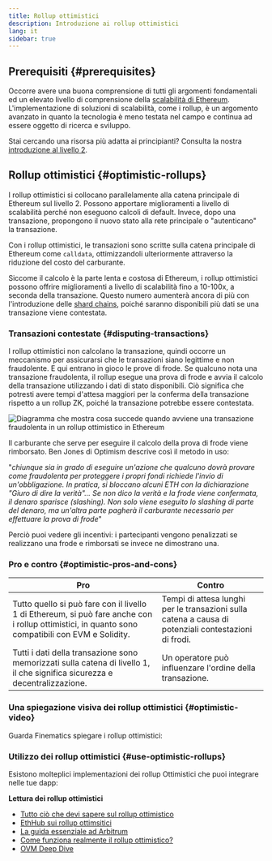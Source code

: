 ```yaml
---
title: Rollup ottimistici
description: Introduzione ai rollup ottimistici
lang: it
sidebar: true
---
```


## Prerequisiti {#prerequisites}

Occorre avere una buona comprensione di tutti gli argomenti fondamentali ed un elevato livello di comprensione della [scalabilità di Ethereum](/developers/docs/scaling/). L'implementazione di soluzioni di scalabilità, come i rollup, è un argomento avanzato in quanto la tecnologia è meno testata nel campo e continua ad essere oggetto di ricerca e sviluppo.

Stai cercando una risorsa più adatta ai principianti? Consulta la nostra [introduzione al livello 2](/layer-2/).

## Rollup ottimistici {#optimistic-rollups}

I rollup ottimistici si collocano parallelamente alla catena principale di Ethereum sul livello 2. Possono apportare miglioramenti a livello di scalabilità perché non eseguono calcoli di default. Invece, dopo una transazione, propongono il nuovo stato alla rete principale o "autenticano" la transazione.

Con i rollup ottimistici, le transazioni sono scritte sulla catena principale di Ethereum come `calldata`, ottimizzandoli ulteriormente attraverso la riduzione del costo del carburante.

Siccome il calcolo è la parte lenta e costosa di Ethereum, i rollup ottimistici possono offrire miglioramenti a livello di scalabilità fino a 10-100x, a seconda della transazione. Questo numero aumenterà ancora di più con l'introduzione delle [shard chains](/upgrades/shard-chains), poiché saranno disponibili più dati se una transazione viene contestata.

### Transazioni contestate {#disputing-transactions}

I rollup ottimistici non calcolano la transazione, quindi occorre un meccanismo per assicurarsi che le transazioni siano legittime e non fraudolente. E qui entrano in gioco le prove di frode. Se qualcuno nota una transazione fraudolenta, il rollup esegue una prova di frode e avvia il calcolo della transazione utilizzando i dati di stato disponibili. Ciò significa che potresti avere tempi d'attesa maggiori per la conferma della transazione rispetto a un rollup ZK, poiché la transazione potrebbe essere contestata.

![Diagramma che mostra cosa succede quando avviene una transazione fraudolenta in un rollup ottimistico in Ethereum](./optimistic-rollups.png)

Il carburante che serve per eseguire il calcolo della prova di frode viene rimborsato. Ben Jones di Optimism descrive così il metodo in uso:

"_chiunque sia in grado di eseguire un'azione che qualcuno dovrà provare come fraudolenta per proteggere i propri fondi richiede l'invio di un'obbligazione. In pratica, si bloccano alcuni ETH con la dichiarazione "Giuro di dire la verità"... Se non dico la verità e la frode viene confermata, il denaro sparisce (slashing). Non solo viene eseguito lo slashing di parte del denaro, ma un'altra parte pagherà il carburante necessario per effettuare la prova di frode_"

Perciò puoi vedere gli incentivi: i partecipanti vengono penalizzati se realizzano una frode e rimborsati se invece ne dimostrano una.

### Pro e contro {#optimistic-pros-and-cons}

| Pro                                                                                                                                               | Contro                                                                                               |
| ------------------------------------------------------------------------------------------------------------------------------------------------- | ---------------------------------------------------------------------------------------------------- |
| Tutto quello si può fare con il livello 1 di Ethereum, si può fare anche con i rollup ottimistici, in quanto sono compatibili con EVM e Solidity. | Tempi di attesa lunghi per le transazioni sulla catena a causa di potenziali contestazioni di frodi. |
| Tutti i dati della transazione sono memorizzati sulla catena di livello 1, il che significa sicurezza e decentralizzazione.                       | Un operatore può influenzare l'ordine della transazione.                                             |

### Una spiegazione visiva dei rollup ottimistici {#optimistic-video}

Guarda Finematics spiegare i rollup ottimistici:

<YouTube id="7pWxCklcNsU" start="263" />

### Utilizzo dei rollup ottimistici {#use-optimistic-rollups}

Esistono molteplici implementazioni dei rollup Ottimistici che puoi integrare nelle tue dapp:

<RollupProductDevDoc rollupType="optimistic" />

**Lettura dei rollup ottimistici**

- [Tutto ciò che devi sapere sul rollup ottimistico](https://research.paradigm.xyz/rollups)
- [EthHub sui rollup ottimsitici](https://docs.ethhub.io/ethereum-roadmap/layer-2-scaling/optimistic_rollups/)
- [La guida essenziale ad Arbitrum](https://newsletter.banklesshq.com/p/the-essential-guide-to-arbitrum)
- [Come funziona realmente il rollup ottimistico?](https://research.paradigm.xyz/optimism)
- [OVM Deep Dive](https://medium.com/ethereum-optimism/ovm-deep-dive-a300d1085f52)
